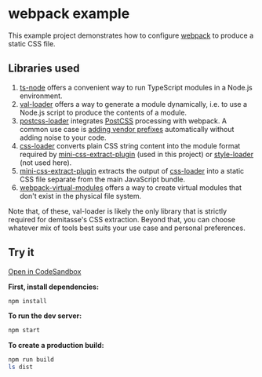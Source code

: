 # webpack example

This example project demonstrates how to configure
[webpack](https://webpack.js.org) to produce a static CSS file.

## Libraries used
1. [ts-node](https://github.com/TypeStrong/ts-node) offers a convenient way to
   run TypeScript modules in a Node.js environment.
2. [val-loader](https://webpack.js.org/loaders/val-loader) offers a way to
   generate a module dynamically, i.e. to use a Node.js script to produce the
   contents of a module.
3. [postcss-loader](https://webpack.js.org/loaders/postcss-loader)
   integrates [PostCSS](https://postcss.org) processing with webpack. A common
   use case is
   [adding vendor prefixes](https://github.com/postcss/autoprefixer)
   automatically without adding noise to your code.
4. [css-loader](https://webpack.js.org/loaders/css-loader) converts plain CSS
   string content into the module format required by
   [mini-css-extract-plugin](https://webpack.js.org/plugins/mini-css-extract-plugin)
   (used in this project) or
   [style-loader](https://webpack.js.org/loaders/style-loader) (not used here).
5. [mini-css-extract-plugin](https://webpack.js.org/plugins/mini-css-extract-plugin)
   extracts the output of
   [css-loader](https://webpack.js.org/loaders/css-loader) into a static CSS
   file separate from the main JavaScript bundle.
6. [webpack-virtual-modules](http://github.com/sysgears/webpack-virtual-modules)
   offers a way to create virtual modules that don't exist in the physical file
   system.

Note that, of these, val-loader is likely the only library that is strictly
required for demitasse's CSS extraction. Beyond that, you can choose whatever
mix of tools best suits your use case and personal preferences.

## Try it

[Open in CodeSandbox](https://codesandbox.io/s/github/nsaunders/demitasse/tree/master/examples/webpack?file=/src/Example.tsx)

**First, install dependencies:**
```bash
npm install
```

**To run the dev server:**
```bash
npm start
```

**To create a production build:**
```bash
npm run build
ls dist
```
